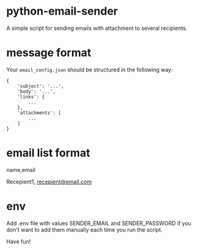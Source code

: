 # python-email-sender
A simple script for sending emails with attachment to several recipients.

# message format
Your `email_config.json` should be structured in the following way:
```
{
    'subject': '...',
    'body': '...',
    'links': {
        ...
    },
    'attachments': [
        ...
    ]
}
```

# email list format
name,email

Recepient1, recepient@email.com

# env
Add .env file with values SENDER_EMAIL and SENDER_PASSWORD if you don't want to add them manually each time you run the script.

Have fun!